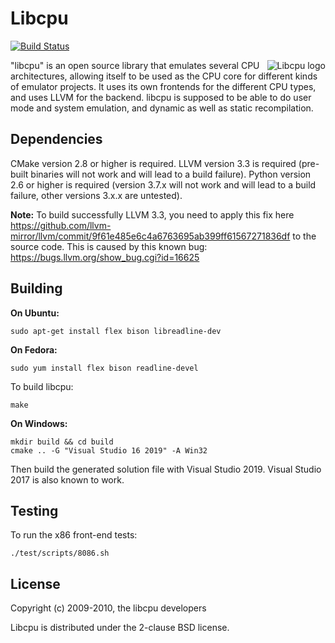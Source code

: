 # Libcpu

[![Build Status](https://secure.travis-ci.org/libcpu/libcpu.png?branch=master)](http://travis-ci.org/libcpu/libcpu)

<img src="https://raw.github.com/libcpu/libcpu/master/images/libcpu.png" alt="Libcpu logo" align="right" />

"libcpu" is an open source library that emulates several CPU architectures,
allowing itself to be used as the CPU core for different kinds of emulator
projects. It uses its own frontends for the different CPU types, and uses LLVM
for the backend. libcpu is supposed to be able to do user mode and system
emulation, and dynamic as well as static recompilation.

## Dependencies

CMake version 2.8 or higher is required.
LLVM version 3.3 is required (pre-built binaries will not work and will lead to a build failure).
Python version 2.6 or higher is required (version 3.7.x will not work and will lead to a build failure, other versions 3.x.x are untested).

**Note:** To build successfully LLVM 3.3, you need to apply this fix here https://github.com/llvm-mirror/llvm/commit/9f61e485e6c4a6763695ab399ff61567271836df to the source code.
This is caused by this known bug: https://bugs.llvm.org/show_bug.cgi?id=16625

## Building

**On Ubuntu:**

```
sudo apt-get install flex bison libreadline-dev
```

**On Fedora:**

```
sudo yum install flex bison readline-devel
```

To build libcpu:

```
make
```

**On Windows:**

```
mkdir build && cd build
cmake .. -G "Visual Studio 16 2019" -A Win32
```

Then build the generated solution file with Visual Studio 2019.
Visual Studio 2017 is also known to work.

## Testing

To run the x86 front-end tests:

```
./test/scripts/8086.sh
```

## License

Copyright (c) 2009-2010, the libcpu developers

Libcpu is distributed under the 2-clause BSD license.
